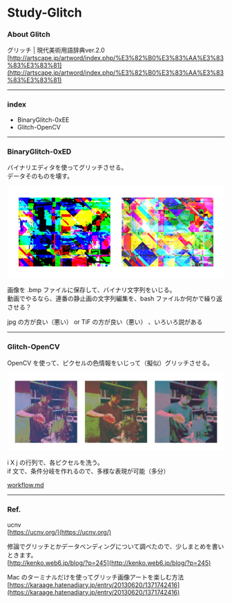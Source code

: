 # Study-Glitch  


### About Glitch  

グリッチ | 現代美術用語辞典ver.2.0
[http://artscape.jp/artword/index.php/%E3%82%B0%E3%83%AA%E3%83%83%E3%83%81](http://artscape.jp/artword/index.php/%E3%82%B0%E3%83%AA%E3%83%83%E3%83%81)

---  

### index  

- BinaryGlitch-0xEE  
- Glitch-OpenCV  


---  


### BinaryGlitch-0xED  

バイナリエディタを使ってグリッチさせる。  
データそのものを壊す。  

![photo](BinaryGlitch-0xED.jpg)  

画像を .bmp ファイルに保存して、バイナリ文字列をいじる。  
動画でやるなら、連番の静止画の文字列編集を、bash ファイルか何かで繰り返させる？  

jpg の方が良い（悪い） or TiF の方が良い（悪い） 、いろいろ説がある  



---  



### Glitch-OpenCV  

OpenCV を使って、ピクセルの色情報をいじって（擬似）グリッチさせる。  

![photo](Glitch-OpenCV.jpg)

i X j の行列で、各ピクセルを洗う。  
if 文で、条件分岐を作れるので、多様な表現が可能（多分）  

[workflow.md](https://github.com/naysok/Study-Glitch/blob/master/Glitch-OpenCV/Glitch-video/workflow.md)

---  


### Ref.  


ucnv  
[https://ucnv.org/](https://ucnv.org/)  


修論でグリッチとかデータベンディングについて調べたので、少しまとめを書いときます。  
[http://kenko.web6.jp/blog/?p=245](http://kenko.web6.jp/blog/?p=245)  


Mac のターミナルだけを使ってグリッチ画像アートを楽しむ方法  
[https://karaage.hatenadiary.jp/entry/20130620/1371742416](https://karaage.hatenadiary.jp/entry/20130620/1371742416)  